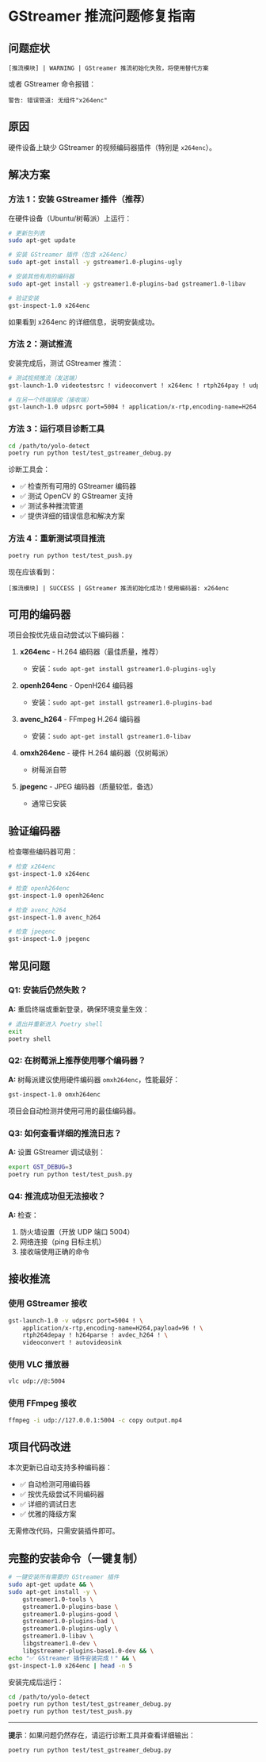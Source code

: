 # GStreamer 推流问题修复指南

## 问题症状

```
[推流模块] | WARNING | GStreamer 推流初始化失败，将使用替代方案
```

或者 GStreamer 命令报错：

```
警告: 错误管道: 无组件"x264enc"
```

## 原因

硬件设备上缺少 GStreamer 的视频编码器插件（特别是 `x264enc`）。

## 解决方案

### 方法 1：安装 GStreamer 插件（推荐）

在硬件设备（Ubuntu/树莓派）上运行：

```bash
# 更新包列表
sudo apt-get update

# 安装 GStreamer 插件（包含 x264enc）
sudo apt-get install -y gstreamer1.0-plugins-ugly

# 安装其他有用的编码器
sudo apt-get install -y gstreamer1.0-plugins-bad gstreamer1.0-libav

# 验证安装
gst-inspect-1.0 x264enc
```

如果看到 x264enc 的详细信息，说明安装成功。

### 方法 2：测试推流

安装完成后，测试 GStreamer 推流：

```bash
# 测试视频推流（发送端）
gst-launch-1.0 videotestsrc ! videoconvert ! x264enc ! rtph264pay ! udpsink host=127.0.0.1 port=5004

# 在另一个终端接收（接收端）
gst-launch-1.0 udpsrc port=5004 ! application/x-rtp,encoding-name=H264 ! rtph264depay ! avdec_h264 ! videoconvert ! autovideosink
```

### 方法 3：运行项目诊断工具

```bash
cd /path/to/yolo-detect
poetry run python test/test_gstreamer_debug.py
```

诊断工具会：

- ✅ 检查所有可用的 GStreamer 编码器
- ✅ 测试 OpenCV 的 GStreamer 支持
- ✅ 测试多种推流管道
- ✅ 提供详细的错误信息和解决方案

### 方法 4：重新测试项目推流

```bash
poetry run python test/test_push.py
```

现在应该看到：

```
[推流模块] | SUCCESS | GStreamer 推流初始化成功！使用编码器: x264enc
```

## 可用的编码器

项目会按优先级自动尝试以下编码器：

1. **x264enc** - H.264 编码器（最佳质量，推荐）

   - 安装：`sudo apt-get install gstreamer1.0-plugins-ugly`

2. **openh264enc** - OpenH264 编码器

   - 安装：`sudo apt-get install gstreamer1.0-plugins-bad`

3. **avenc_h264** - FFmpeg H.264 编码器

   - 安装：`sudo apt-get install gstreamer1.0-libav`

4. **omxh264enc** - 硬件 H.264 编码器（仅树莓派）

   - 树莓派自带

5. **jpegenc** - JPEG 编码器（质量较低，备选）
   - 通常已安装

## 验证编码器

检查哪些编码器可用：

```bash
# 检查 x264enc
gst-inspect-1.0 x264enc

# 检查 openh264enc
gst-inspect-1.0 openh264enc

# 检查 avenc_h264
gst-inspect-1.0 avenc_h264

# 检查 jpegenc
gst-inspect-1.0 jpegenc
```

## 常见问题

### Q1: 安装后仍然失败？

**A:** 重启终端或重新登录，确保环境变量生效：

```bash
# 退出并重新进入 Poetry shell
exit
poetry shell
```

### Q2: 在树莓派上推荐使用哪个编码器？

**A:** 树莓派建议使用硬件编码器 `omxh264enc`，性能最好：

```bash
gst-inspect-1.0 omxh264enc
```

项目会自动检测并使用可用的最佳编码器。

### Q3: 如何查看详细的推流日志？

**A:** 设置 GStreamer 调试级别：

```bash
export GST_DEBUG=3
poetry run python test/test_push.py
```

### Q4: 推流成功但无法接收？

**A:** 检查：

1. 防火墙设置（开放 UDP 端口 5004）
2. 网络连接（ping 目标主机）
3. 接收端使用正确的命令

## 接收推流

### 使用 GStreamer 接收

```bash
gst-launch-1.0 -v udpsrc port=5004 ! \
    application/x-rtp,encoding-name=H264,payload=96 ! \
    rtph264depay ! h264parse ! avdec_h264 ! \
    videoconvert ! autovideosink
```

### 使用 VLC 播放器

```bash
vlc udp://@:5004
```

### 使用 FFmpeg 接收

```bash
ffmpeg -i udp://127.0.0.1:5004 -c copy output.mp4
```

## 项目代码改进

本次更新已自动支持多种编码器：

- ✅ 自动检测可用编码器
- ✅ 按优先级尝试不同编码器
- ✅ 详细的调试日志
- ✅ 优雅的降级方案

无需修改代码，只需安装插件即可。

## 完整的安装命令（一键复制）

```bash
# 一键安装所有需要的 GStreamer 插件
sudo apt-get update && \
sudo apt-get install -y \
    gstreamer1.0-tools \
    gstreamer1.0-plugins-base \
    gstreamer1.0-plugins-good \
    gstreamer1.0-plugins-bad \
    gstreamer1.0-plugins-ugly \
    gstreamer1.0-libav \
    libgstreamer1.0-dev \
    libgstreamer-plugins-base1.0-dev && \
echo "✅ GStreamer 插件安装完成！" && \
gst-inspect-1.0 x264enc | head -n 5
```

安装完成后运行：

```bash
cd /path/to/yolo-detect
poetry run python test/test_gstreamer_debug.py
poetry run python test/test_push.py
```

---

**提示**：如果问题仍然存在，请运行诊断工具并查看详细输出：

```bash
poetry run python test/test_gstreamer_debug.py
```
